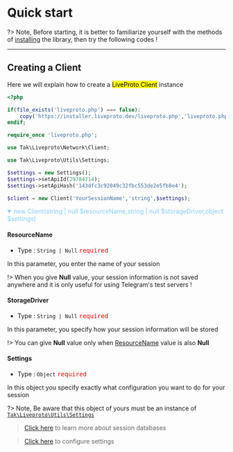 # Quick start

?> Note, Before starting, it is better to familiarize yourself with the methods of [installing](en/installation.md) the library, then try the following codes !

---

## Creating a Client

Here we will explain how to create a <mark>LiveProto Client</mark> instance

```php
<?php

if(file_exists('liveproto.php') === false):
    copy('https://installer.liveproto.dev/liveproto.php','liveproto.php');
endif;

require_once 'liveproto.php';

use Tak\Liveproto\Network\Client;

use Tak\Liveproto\Utils\Settings;

$settings = new Settings();
$settings->setApiId(29784714);
$settings->setApiHash('143dfc3c92049c32fbc553de2e5fb8e4');

$client = new Client('YourSessionName','string',$settings);
```

<details open>
<summary style="color : lightskyblue">new Client(string | null $resourceName,string | null $storageDriver,object $settings)</summary>

#### ResourceName

- Type : `String | Null` <kbd style="color : red">required</kbd>

In this parameter, you enter the name of your session

!> When you give **Null** value, your session information is not saved anywhere and it is only useful for using Telegram's test servers !

#### StorageDriver

- Type : `String | Null` <kbd style="color : red">required</kbd>

In this parameter, you specify how your session information will be stored

!> You can give **Null** value only when [ResourceName](en/quickstart.md#ResourceName) value is also **Null**

#### Settings

- Type : `Object` <kbd style="color : red">required</kbd>

In this object you specify exactly what configuration you want to do for your session

?> Note, Be aware that this object of yours must be an instance of [`Tak\Liveproto\Utils\Settings`](en/configuration.md#Settings)

</details>

> [Click here](en/database.md) to learn more about session databases

> [Click here](en/configuration.md) to configure settings